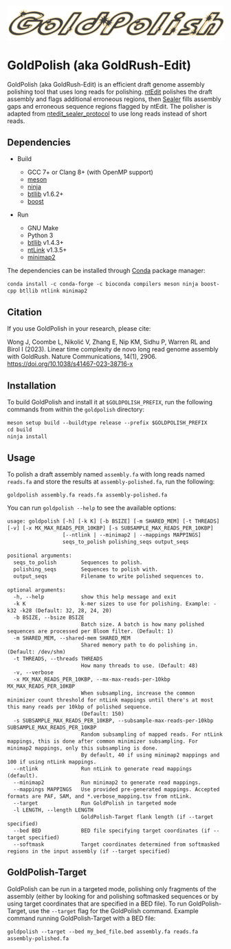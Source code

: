 ![Logo](https://github.com/bcgsc/goldpolish/blob/master/goldpolish-logo.png)

# GoldPolish (aka GoldRush-Edit)

GoldPolish (aka GoldRush-Edit) is an efficient draft genome assembly polishing tool that uses long reads for polishing. [ntEdit](https://github.com/bcgsc/ntEdit) polishes the draft assembly and flags additional erroneous regions, then [Sealer](https://github.com/bcgsc/abyss/tree/master/Sealer) fills assembly gaps and erroneous sequence regions flagged by ntEdit. The polisher is adapted from [ntedit_sealer_protocol](https://github.com/bcgsc/ntedit_sealer_protocol/) to use long reads instead of short reads.

## Dependencies

- Build
  * GCC 7+ or Clang 8+ (with OpenMP support)
  * [meson](https://mesonbuild.com/)
  * [ninja](https://ninja-build.org/)
  * [btllib](https://github.com/bcgsc/btllib) v1.6.2+
  * [boost](https://www.boost.org/)

- Run
  * GNU Make
  * Python 3
  * [btllib](https://github.com/bcgsc/btllib) v1.4.3+
  * [ntLink](https://github.com/bcgsc/ntlink) v1.3.5+
  * [minimap2](https://github.com/lh3/minimap2)

The dependencies can be installed through [Conda](https://docs.conda.io/en/latest/) package manager:
```
conda install -c conda-forge -c bioconda compilers meson ninja boost-cpp btllib ntlink minimap2

```

## Citation
If you use GoldPolish in your research, please cite:

Wong J, Coombe L, Nikolić V, Zhang E, Nip KM, Sidhu P, Warren RL and Birol I (2023). Linear time complexity de novo long read genome assembly with GoldRush. Nature Communications, 14(1), 2906. https://doi.org/10.1038/s41467-023-38716-x

## Installation

To build GoldPolish and install it at `$GOLDPOLISH_PREFIX`, run the following commands from within the `goldpolish` directory:
```
meson setup build --buildtype release --prefix $GOLDPOLISH_PREFIX
cd build
ninja install
```

## Usage

To polish a draft assembly named `assembly.fa` with long reads named `reads.fa` and store the results at `assembly-polished.fa`, run the following:
```
goldpolish assembly.fa reads.fa assembly-polished.fa
```

You can run `goldpolish --help` to see the available options:
```
usage: goldpolish [-h] [-k K] [-b BSIZE] [-m SHARED_MEM] [-t THREADS] [-v] [-x MX_MAX_READS_PER_10KBP] [-s SUBSAMPLE_MAX_READS_PER_10KBP]
                  [--ntlink | --minimap2 | --mappings MAPPINGS]
                  seqs_to_polish polishing_seqs output_seqs

positional arguments:
  seqs_to_polish        Sequences to polish.
  polishing_seqs        Sequences to polish with.
  output_seqs           Filename to write polished sequences to.

optional arguments:
  -h, --help            show this help message and exit
  -k K                  k-mer sizes to use for polishing. Example: -k32 -k28 (Default: 32, 28, 24, 20)
  -b BSIZE, --bsize BSIZE
                        Batch size. A batch is how many polished sequences are processed per Bloom filter. (Default: 1)
  -m SHARED_MEM, --shared-mem SHARED_MEM
                        Shared memory path to do polishing in. (Default: /dev/shm)
  -t THREADS, --threads THREADS
                        How many threads to use. (Default: 48)
  -v, --verbose
  -x MX_MAX_READS_PER_10KBP, --mx-max-reads-per-10kbp MX_MAX_READS_PER_10KBP
                        When subsampling, increase the common minimizer count threshold for ntLink mappings until there's at most this many reads per 10kbp of polished sequence.
                        (Default: 150)
  -s SUBSAMPLE_MAX_READS_PER_10KBP, --subsample-max-reads-per-10kbp SUBSAMPLE_MAX_READS_PER_10KBP
                        Random subsampling of mapped reads. For ntLink mappings, this is done after common minimizer subsampling. For minimap2 mappings, only this subsampling is done.
                        By default, 40 if using minimap2 mappings and 100 if using ntLink mappings.
  --ntlink              Run ntLink to generate read mappings (default).
  --minimap2            Run minimap2 to generate read mappings.
  --mappings MAPPINGS   Use provided pre-generated mappings. Accepted formats are PAF, SAM, and *.verbose_mapping.tsv from ntLink.
  --target              Run GoldPolish in targeted mode
  -l LENGTH, --length LENGTH
                        GoldPolish-Target flank length (if --target specified)
  --bed BED             BED file specifying target coordinates (if --target specified)
  --softmask            Target coordinates determined from softmasked regions in the input assembly (if --target specified)
```

## GoldPolish-Target
GoldPolish can be run in a targeted mode, polishing only fragments of the assembly (either by looking for and polishing softmasked sequences or by using target coordinates that are specified in a BED file). To run GoldPolish-Target, use the `--target` flag for the GoldPolish command. Example command running GoldPolish-Target with a BED file:
```
goldpolish --target --bed my_bed_file.bed assembly.fa reads.fa assembly-polished.fa
```  
